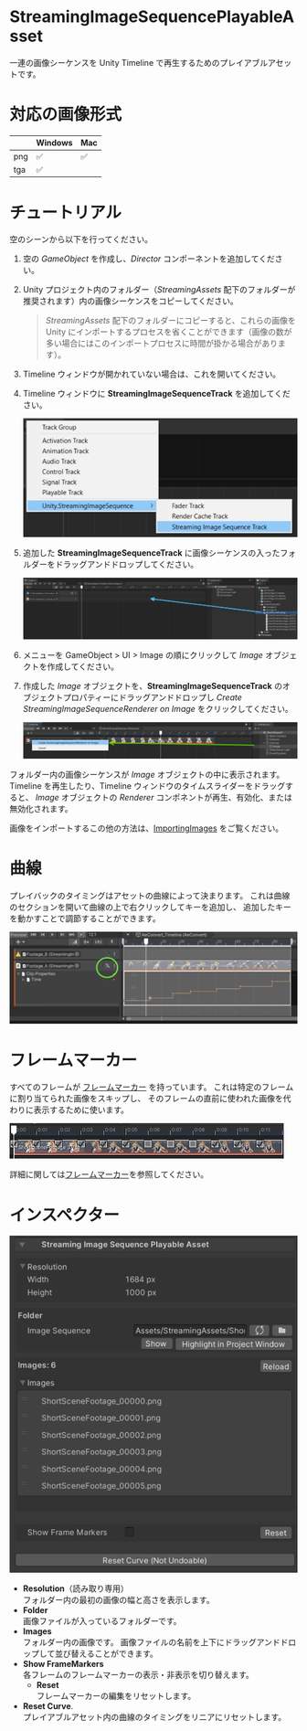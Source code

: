 # StreamingImageSequencePlayableAsset

一連の画像シーケンスを Unity Timeline で再生するためのプレイアブルアセットです。

# 対応の画像形式


|             | Windows            | Mac                |
| ----------- | ------------------ | ------------------ |
| png         | :white_check_mark: | :white_check_mark: |    
| tga         | :white_check_mark: |                    |


# チュートリアル

空のシーンから以下を行ってください。

1. 空の *GameObject* を作成し、*Director* コンポーネントを追加してください。
1. Unity プロジェクト内のフォルダー（*StreamingAssets* 配下のフォルダーが推奨されます）内の画像シーケンスをコピーしてください。
   > *StreamingAssets* 配下のフォルダーにコピーすると、これらの画像を Unity にインポートするプロセスを省くことができます（画像の数が多い場合にはこのインポートプロセスに時間が掛かる場合があります）。
1. Timeline ウィンドウが開かれていない場合は、これを開いてください。
1. Timeline ウィンドウに **StreamingImageSequenceTrack** を追加してください。

   ![AddStreamingImageSequenceTrack](../images/AddStreamingImageSequenceTrack.png)
   
1. 追加した **StreamingImageSequenceTrack** に画像シーケンスの入ったフォルダーをドラッグアンドドロップしてください。
 
   ![DragAndDropFolder](../images/DragAndDropFolder.png)
   
1. メニューを GameObject > UI > Image の順にクリックして *Image* オブジェクトを作成してください。

1. 作成した *Image* オブジェクトを、**StreamingImageSequenceTrack** のオブジェクトプロパティーにドラッグアンドドロップし
   *Create StreamingImageSequenceRenderer on Image* をクリックしてください。

   ![CreateStreamingImageSequenceNativeRenderer](../images/CreateStreamingImageSequenceRenderer.png)


フォルダー内の画像シーケンスが *Image* オブジェクトの中に表示されます。
Timeline を再生したり、Timeline ウィンドウのタイムスライダーをドラッグすると、
*Image* オブジェクトの *Renderer* コンポネントが再生、有効化、または無効化されます。


画像をインポートするこの他の方法は、[ImportingImages](ImportingImages.md) をご覧ください。


# 曲線

プレイバックのタイミングはアセットの曲線によって決まります。
これは曲線のセクションを開いて曲線の上で右クリックしてキーを追加し、
追加したキーを動かすことで調節することができます。

![StreamingImageSequenceCurve](../images/StreamingImageSequenceCurve.png)

# フレームマーカー

すべてのフレームが [フレームマーカー](FrameMarkers.md) を持っています。
これは特定のフレームに割り当てられた画像をスキップし、
そのフレームの直前に使われた画像を代わりに表示するために使います。

![FrameMarker](../images/StreamingImageSequence_FrameMarker.png)

詳細に関しては[フレームマーカー](FrameMarkers.md)を参照してください。

# インスペクター
![StreamingImageSequencePlayableAsset](../images/StreamingImageSequencePlayableAssetInspector.png)

* **Resolution**（読み取り専用）  
  フォルダー内の最初の画像の幅と高さを表示します。
* **Folder**  
  画像ファイルが入っているフォルダーです。
* **Images**  
  フォルダー内の画像です。
  画像ファイルの名前を上下にドラッグアンドドロップして並び替えることができます。
* **Show FrameMarkers**  
  各フレームのフレームマーカーの表示・非表示を切り替えます。
  * **Reset**  
    フレームマーカーの編集をリセットします。
* **Reset Curve**.  
  プレイアブルアセット内の曲線のタイミングをリニアにリセットします。




